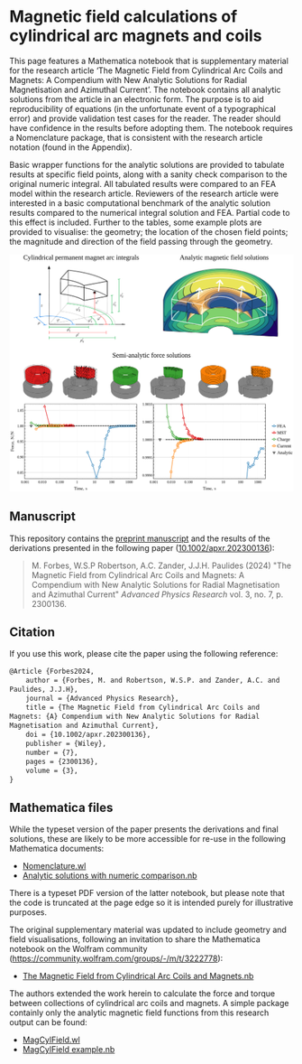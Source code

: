 # Magnetic field calculations of cylindrical arc magnets and coils
This page features a Mathematica notebook that is supplementary material for the research article ‘The Magnetic Field from Cylindrical Arc Coils and Magnets: A Compendium with New Analytic Solutions for Radial Magnetisation and Azimuthal Current’. The notebook contains all analytic solutions from the article in an electronic form. The purpose is to aid reproducibility of equations (in the unfortunate event of a typographical error) and provide validation test cases for the reader. The reader should have confidence in the results before adopting them. The notebook requires a Nomenclature package, that is consistent with the research article notation (found in the Appendix).
 
Basic wrapper functions for the analytic solutions are provided to tabulate results at specific field points, along with a sanity check comparison to the original numeric integral. All tabulated results were compared to an FEA model within the research article. Reviewers of the research article were interested in a basic computational benchmark of the analytic solution results compared to the numerical integral solution and FEA. Partial code to this effect is included. Further to the tables, some example plots are provided to visualise: the geometry; the location of the chosen field points; the magnitude and direction of the field passing through the geometry.

<img style="background-color:white;" src=https://github.com/AUMAG/mag-cyl-field/blob/main/doc/graphical-abstract.svg />

## Manuscript

This repository contains the [preprint manuscript](https://github.com/AUMAG/mag-cyl-field/blob/main/mag-cyl-field-Forbes-manuscript-2024.pdf) and the results of the derivations presented in the following paper ([10.1002/apxr.202300136](https://doi.org/10.1002/apxr.202300136)):

> M. Forbes, W.S.P Robertson, A.C. Zander, J.J.H. Paulides (2024) "The Magnetic Field from Cylindrical Arc Coils and Magnets: A Compendium with New Analytic Solutions for Radial Magnetisation and Azimuthal Current" *Advanced Physics Research* vol. 3, no. 7, p. 2300136.

## Citation

If you use this work, please cite the paper using the following reference:

    @Article {Forbes2024,
        author = {Forbes, M. and Robertson, W.S.P. and Zander, A.C. and Paulides, J.J.H},
        journal = {Advanced Physics Research},
        title = {The Magnetic Field from Cylindrical Arc Coils and Magnets: {A} Compendium with New Analytic Solutions for Radial Magnetisation and Azimuthal Current},
        doi = {10.1002/apxr.202300136},
        publisher = {Wiley},
        number = {7},
        pages = {2300136},
        volume = {3},
    }


## Mathematica files

While the typeset version of the paper presents the derivations and final solutions,
these are likely to be more accessible for re-use in the following Mathematica documents:

* [Nomenclature.wl](https://github.com/AUMAG/mag-cyl-field/blob/main/Nomenclature.wl)
* [Analytic solutions with numeric comparison.nb](https://github.com/AUMAG/mag-cyl-field/blob/3a05ef040823f40db63472190d9eeee88372eede/original-supporting-information/Analytic%20solutions%20and%20numeric%20comparison.nb)

There is a typeset PDF version of the latter notebook, but please note that the code is truncated at the page edge so it is intended purely for illustrative purposes.

The original supplementary material was updated to include geometry and field visualisations, following an invitation to share the Mathematica notebook on the Wolfram community (https://community.wolfram.com/groups/-/m/t/3222778):  
* [The Magnetic Field from Cylindrical Arc Coils and Magnets.nb](https://github.com/matt4bs/mag-cyl-field/blob/56f40633b3a6f32cd2976991ed63f2b000e11b34/The%20Magnetic%20Field%20from%20Cylindrical%20Arc%20Coils%20and%20Magnets.nb)

The authors extended the work herein to calculate the force and torque between collections of cylindrical arc coils and magnets. A simple package containly only the analytic magnetic field functions from this research output can be found:
* [MagCylField.wl](https://github.com/AUMAG/mag-cyl-field/blob/3a05ef040823f40db63472190d9eeee88372eede/MagCylField-package/MagCylField.wl)
* [MagCylField example.nb](https://github.com/AUMAG/mag-cyl-field/blob/3a05ef040823f40db63472190d9eeee88372eede/MagCylField-package/MagCylField%20example.nb)
